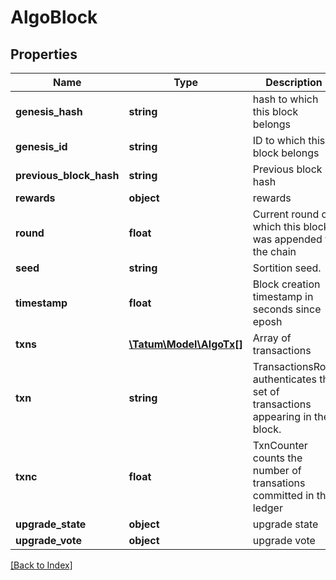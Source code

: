 # AlgoBlock

## Properties

Name | Type | Description | Notes
------------ | ------------- | ------------- | -------------
**genesis_hash** | **string** | hash to which this block belongs | [optional]
**genesis_id** | **string** | ID to which this block belongs | [optional]
**previous_block_hash** | **string** | Previous block hash | [optional]
**rewards** | **object** | rewards | [optional]
**round** | **float** | Current round on which this block was appended to the chain | [optional]
**seed** | **string** | Sortition seed. | [optional]
**timestamp** | **float** | Block creation timestamp in seconds since eposh | [optional]
**txns** | [**\Tatum\Model\AlgoTx[]**](AlgoTx.md) | Array of transactions | [optional]
**txn** | **string** | TransactionsRoot authenticates the set of transactions appearing in the block. | [optional]
**txnc** | **float** | TxnCounter counts the number of transations committed in the ledger | [optional]
**upgrade_state** | **object** | upgrade state | [optional]
**upgrade_vote** | **object** | upgrade vote | [optional]

[[Back to Index]](../index.md)
